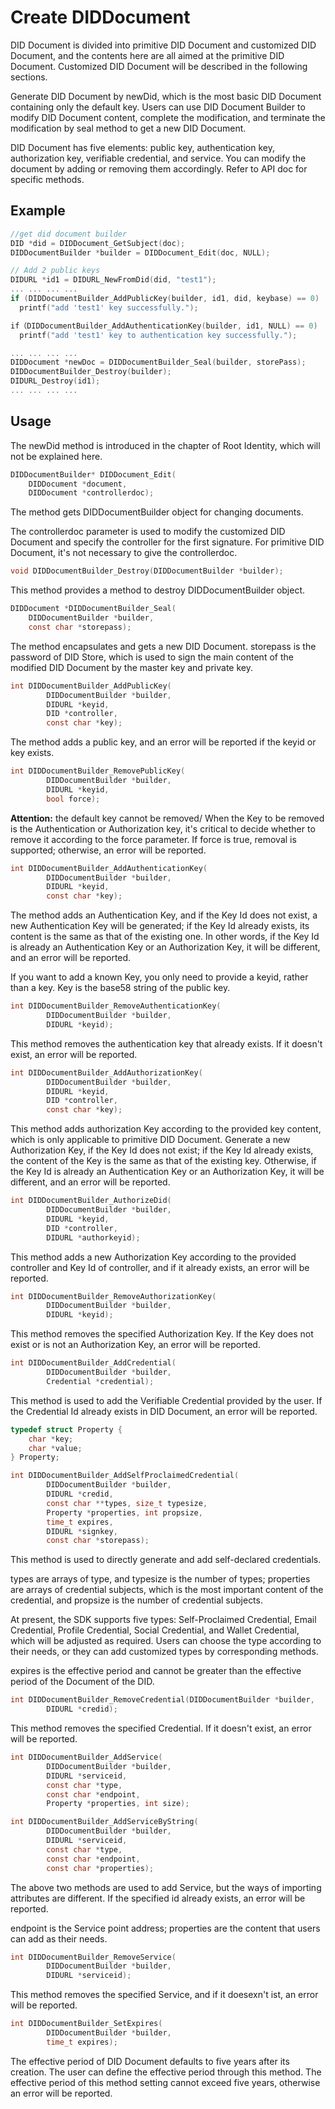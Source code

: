 # Create DIDDocument

DID Document is divided into primitive DID Document and customized DID Document, and the contents here are all aimed at the primitive DID Document. Customized DID Document will be described in the following sections.

Generate DID Document by newDid, which is the most basic DID Document containing only the default key. Users can use DID Document Builder to modify DID Document content, complete the modification, and terminate the modification by seal method to get a new DID Document.

DID Document has five elements: public key, authentication key, authorization key, verifiable credential, and service. You can modify the document by adding or removing them accordingly. Refer to API doc for specific methods.

## Example

```c
//get did document builder
DID *did = DIDDocument_GetSubject(doc);
DIDDocumentBuilder *builder = DIDDocument_Edit(doc, NULL);

// Add 2 public keys
DIDURL *id1 = DIDURL_NewFromDid(did, "test1");
... ... ... ... 
if (DIDDocumentBuilder_AddPublicKey(builder, id1, did, keybase) == 0)
  printf("add 'test1' key successfully.");

if（DIDDocumentBuilder_AddAuthenticationKey(builder, id1, NULL) == 0)
  printf("add 'test1' key to authentication key successfully.");

... ... ... ...
DIDDocument *newDoc = DIDDocumentBuilder_Seal(builder, storePass);
DIDDocumentBuilder_Destroy(builder);
DIDURL_Destroy(id1);
... ... ... ...
```

## Usage

The newDid method is introduced in the chapter of Root Identity, which will not be explained here.

```c
DIDDocumentBuilder* DIDDocument_Edit(
    DIDDocument *document,
    DIDDocument *controllerdoc);
```

The method gets DIDDocumentBuilder object for changing documents.

The controllerdoc parameter is used to modify the customized DID Document and specify the controller for the first signature. For primitive DID Document, it's not necessary to give the controllerdoc.

```c
void DIDDocumentBuilder_Destroy(DIDDocumentBuilder *builder);
```

This method provides a method to destroy DIDDocumentBuilder object.

```c
DIDDocument *DIDDocumentBuilder_Seal(
    DIDDocumentBuilder *builder,
    const char *storepass);
```

The method encapsulates and gets a new DID Document. storepass is the password of DID Store, which is used to sign the main content of the modified DID Document by the master key and private key.

```c
int DIDDocumentBuilder_AddPublicKey(
        DIDDocumentBuilder *builder,
        DIDURL *keyid,
        DID *controller,
        const char *key);
```

The method adds a public key, and an error will be reported if the keyid or key exists.

```c
int DIDDocumentBuilder_RemovePublicKey(
        DIDDocumentBuilder *builder,
        DIDURL *keyid,
        bool force);
```

**Attention:** the default key cannot be removed/ When the Key to be removed is the Authentication or Authorization key, it's critical to decide whether to remove it according to the force parameter. If force is true, removal is supported; otherwise, an error will be reported.

```c
int DIDDocumentBuilder_AddAuthenticationKey(
        DIDDocumentBuilder *builder,
        DIDURL *keyid,
        const char *key);
```

The method adds an Authentication Key, and if the Key Id does not exist, a new Authentication Key will be generated; if the Key Id already exists, its content is the same as that of the existing one. In other words, if the Key Id is already an Authentication Key or an Authorization Key, it will be different, and an error will be reported.

If you want to add a known Key, you only need to provide a keyid, rather than a key. Key is the base58 string of the public key.

```c
int DIDDocumentBuilder_RemoveAuthenticationKey(
        DIDDocumentBuilder *builder,
        DIDURL *keyid);
```

This method removes the authentication key that already exists. If it doesn't exist, an error will be reported.

```c
int DIDDocumentBuilder_AddAuthorizationKey(
        DIDDocumentBuilder *builder,
        DIDURL *keyid,
        DID *controller,
        const char *key);
```

This method adds authorization Key according to the provided key content, which is only applicable to primitive DID Document. Generate a new Authorization Key, if the Key Id does not exist; if the Key Id already exists, the content of the Key is the same as that of the existing key. Otherwise, if the Key Id is already an Authentication Key or an Authorization Key, it will be different, and an error will be reported.

```c
int DIDDocumentBuilder_AuthorizeDid(
        DIDDocumentBuilder *builder,
        DIDURL *keyid,
        DID *controller,
        DIDURL *authorkeyid);
```

This method adds a new Authorization Key according to the provided controller and Key Id of controller, and if it already exists, an error will be reported.



```c
int DIDDocumentBuilder_RemoveAuthorizationKey(
        DIDDocumentBuilder *builder,
        DIDURL *keyid);
```

This method removes the specified Authorization Key. If the Key does not exist or is not an Authorization Key, an error will be reported.

```c
int DIDDocumentBuilder_AddCredential(
        DIDDocumentBuilder *builder,
        Credential *credential);
```

This method is used to add the Verifiable Credential provided by the user. If the Credential Id already exists in DID Document, an error will be reported.

```c
typedef struct Property {
    char *key;
    char *value;
} Property;

int DIDDocumentBuilder_AddSelfProclaimedCredential(
        DIDDocumentBuilder *builder,
        DIDURL *credid,
        const char **types, size_t typesize,
        Property *properties, int propsize,
        time_t expires,
        DIDURL *signkey,
        const char *storepass);
```

This method is used to directly generate and add self-declared credentials.

types are arrays of type, and typesize is the number of types; properties are arrays of credential subjects, which is the most important content of the credential, and propsize is the number of credential subjects.

At present, the SDK supports five types: Self-Proclaimed Credential, Email Credential, Profile Credential, Social Credential, and Wallet Credential, which will be adjusted as required. Users can choose the type according to their needs, or they can add customized types by corresponding methods.

expires is the effective period and cannot be greater than the effective period of the Document of the DID.

```c
int DIDDocumentBuilder_RemoveCredential(DIDDocumentBuilder *builder,
        DIDURL *credid);
```

This method removes the specified Credential. If it doesn't exist, an error will be reported.

```c
int DIDDocumentBuilder_AddService(
        DIDDocumentBuilder *builder,
        DIDURL *serviceid,
        const char *type,
        const char *endpoint,
        Property *properties, int size);
```

```c
int DIDDocumentBuilder_AddServiceByString(
        DIDDocumentBuilder *builder,
        DIDURL *serviceid,
        const char *type,
        const char *endpoint,
        const char *properties);
```

The above two methods are used to add Service, but the ways of importing attributes are different. If the specified id already exists, an error will be reported.

endpoint is the Service point address; properties are the content that users can add as their needs.

```c
int DIDDocumentBuilder_RemoveService(
        DIDDocumentBuilder *builder,
        DIDURL *serviceid);
```

This method removes the specified Service, and if it doesexn't ist, an error will be reported.

```c
int DIDDocumentBuilder_SetExpires(
        DIDDocumentBuilder *builder,
        time_t expires);
```

The effective period of DID Document defaults to five years after its creation. The user can define the effective period through this method. The effective period of this method setting cannot exceed five years, otherwise an error will be reported.
